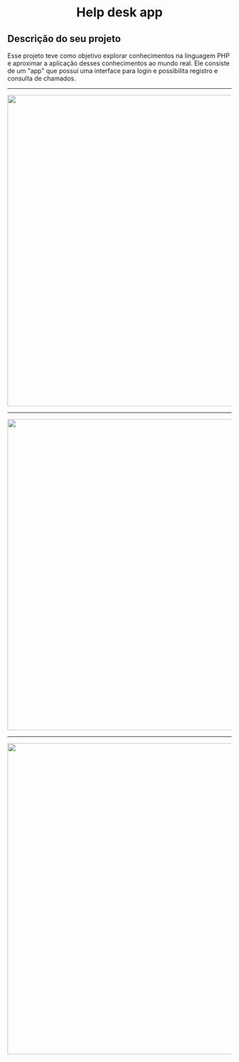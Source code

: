 <h1 align="center"> Help desk app </h1>

<!--
  ![help-desk1](https://user-images.githubusercontent.com/57081161/164945400-d6a9f82e-93e6-402b-b176-0403f381efbd.png)
  ![help-desk2](https://user-images.githubusercontent.com/57081161/164945403-b4aaf84c-a3cf-4065-9d55-cbac2ce31fe3.png)
  ![help-desk3](https://user-images.githubusercontent.com/57081161/164945405-a7f7402d-065d-459a-ae51-f3b7f2b9710c.png)
-->

<h2> Descrição do seu projeto </h2>
<p>Esse projeto teve como objetivo explorar conhecimentos na linguagem PHP e aproximar a aplicação desses conhecimentos
ao mundo real. Ele consiste de um "app" que possui uma interface para login e possibilita registro e consulta de chamados.</p>

<hr>

<div align="center">
  <img src="https://user-images.githubusercontent.com/57081161/164945400-d6a9f82e-93e6-402b-b176-0403f381efbd.png" width="700px">
</div>

<hr>

<div align="center">
  <img src="https://user-images.githubusercontent.com/57081161/164945403-b4aaf84c-a3cf-4065-9d55-cbac2ce31fe3.png" width="700px">
</div>

<hr>

<div align="center">
  <img src="https://user-images.githubusercontent.com/57081161/164945405-a7f7402d-065d-459a-ae51-f3b7f2b9710c.png" width="700px">
</div>






